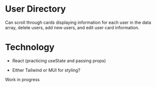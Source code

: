 # User Directory

Can scroll through cards displaying information for each user in the data array, delete users, add new users, and edit user card information.

# Technology

* React (practicing useState and passing props)

* Either Tailwind or MUI for styling?

Work in progress
